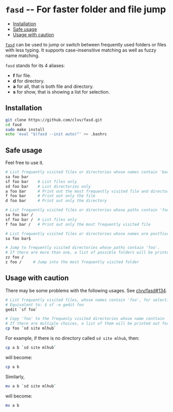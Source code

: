 # `fasd` -- For faster folder and file jump #


* [Installation](#installation)
* [Safe usage](#safe-usage)
* [Usage with caution](#usage-with-caution)


[`fasd`](https://github.com/clvv/fasd) can be used to jump or switch
  between frequently used folders or files with less typing.  It
  supports case-insensitive matching as well as fuzzy name matching.

`fasd` stands for its 4 aliases:
- **f** for file.
- **d** for directory.
- **a** for all, that is both file and directory.
- **s** for show, that is showing a list for selection.


## Installation ##

```bash
git clone https://github.com/clvv/fasd.git
cd fasd
sudo make install
echo 'eval "$(fasd --init auto)"' >> .bashrc
```


## Safe usage ##

Feel free to use it.

```bash
# List frequently visited files or directories whose names contain 'bar' and paths contain 'foo'
sa foo bar
sf foo bar    # List files only
sd foo bar    # List directories only
a foo bar     # Print out the most frequently visited file and directory
f foo bar     # Print out only the file
d foo bar     # Print out only the directory

# List frequently visited files or directories whose paths contain 'foo' and 'bar'
sa foo bar /
sf foo bar /  # List files only
f foo bar /   # Print out only the most frequently visited file

# List frequently visited files or directories whose names are postfixed with 'bar' and paths contain 'foo'
sa foo bar$

# Jump to frequently visited directories whose paths contain 'foo'.
# If there are more than one, a list of possible folders will be printed for selection.
zz foo /
z foo /     # Jump into the most frequently visited folder
```


## Usage with caution ##

There may be some problems with the following usages.  See
[clvv/fasd#134](https://github.com/clvv/fasd/issues/134).

```bash
# List frequently visited files, whose names contain 'foo', for selection, and open it with gedit.
# Equivalent to: $ sf -e gedit foo
gedit `sf foo`

# Copy 'foo' to the frequenly visited directories whose name conttain 'mlhub' and paths contain 'site'.
# If there are multiple choices, a list of them will be printed out for selection.
cp foo `sd site mlhub`
```

For example, if there is no directory called `sd site mlhub`, then:

```bash
cp a b `sd site mlhub`
```

will become:

```bash
cp a b
```

Similarly, 

```bash
mv a b `sd site mlhub`
```

will become:

```bash
mv a b
```
